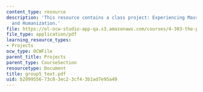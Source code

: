 ```yaml
---
content_type: resource
description: 'This resource contains a class project: Experiencing Mass Ave: Orientation
  and Humanization.'
file: https://ol-ocw-studio-app-qa.s3.amazonaws.com/courses/4-303-the-production-of-space-art-architecture-and-urbanism-in-dialogue-fall-2006/b289955673c83ec23cf43b1ad7e95a49_group5_text.pdf
file_type: application/pdf
learning_resource_types:
- Projects
ocw_type: OCWFile
parent_title: Projects
parent_type: CourseSection
resourcetype: Document
title: group5_text.pdf
uid: b2899556-73c8-3ec2-3cf4-3b1ad7e95a49
---
```

